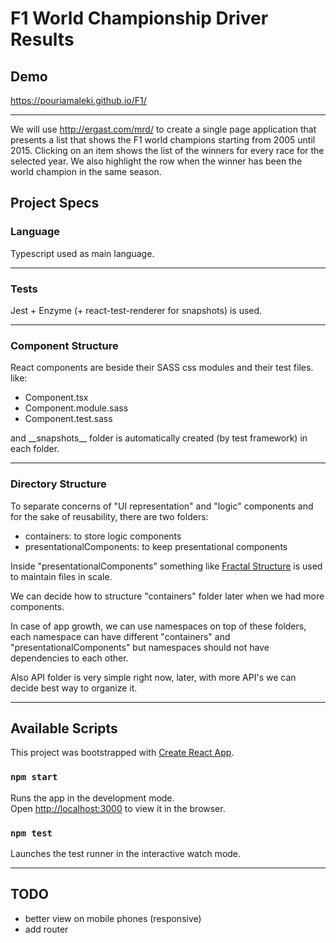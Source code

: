 # F1 World Championship Driver Results

## Demo

https://pouriamaleki.github.io/F1/

------

We will use http://ergast.com/mrd/ to create a single page application that presents a list that shows the F1 world champions starting from 2005 until 2015. Clicking on an item shows the list of the winners for every race for the selected year. We also highlight the row when the winner has been the world champion in the same season.

## Project Specs

### Language

Typescript used as main language.

------

### Tests

Jest + Enzyme (+ react-test-renderer for snapshots) is used.

------

### Component Structure

React components are beside their SASS css modules and their test files. like:

- Component.tsx
- Component.module.sass
- Component.test.sass

and \_\_snapshots\_\_ folder is automatically created (by test framework) in each folder.

------

### Directory Structure

To separate concerns of "UI representation" and "logic" components and for the sake of reusability, there are two folders:

- containers: to store logic components
- presentationalComponents: to keep presentational components

Inside "presentationalComponents" something like [Fractal Structure](https://hackernoon.com/fractal-a-react-app-structure-for-infinite-scale-4dab943092af) is used to maintain files in scale.

We can decide how to structure "containers" folder later when we had more components.

In case of app growth, we can use namespaces on top of these folders, each namespace can have different "containers" and "presentationalComponents" but namespaces should not have dependencies to each other.

Also API folder is very simple right now, later, with more API's we can decide best way to organize it.

------

## Available Scripts

This project was bootstrapped with [Create React App](https://github.com/facebook/create-react-app).

### `npm start`

Runs the app in the development mode.<br>
Open [http://localhost:3000](http://localhost:3000) to view it in the browser.

### `npm test`

Launches the test runner in the interactive watch mode.<br>

------

## TODO

- better view on mobile phones (responsive)
- add router
